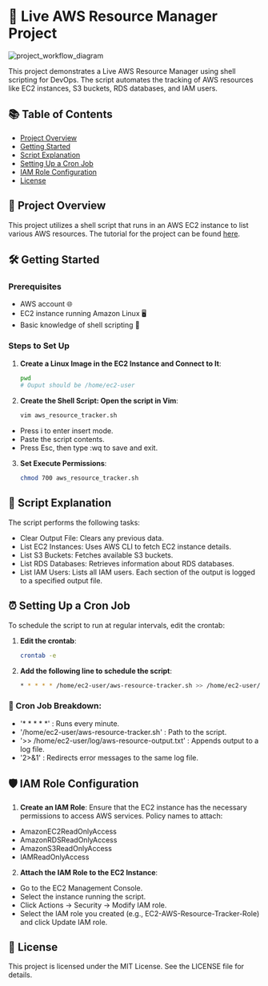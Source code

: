 # 🌟 Live AWS Resource Manager Project
![project_workflow_diagram](https://github.com/user-attachments/assets/72c63584-dce7-4c8d-b94d-b3c2f5986ecc)


This project demonstrates a Live AWS Resource Manager using shell scripting for DevOps. The script automates the tracking of AWS resources like EC2 instances, S3 buckets, RDS databases, and IAM users.

## 📚 Table of Contents
- [Project Overview](#project-overview)
- [Getting Started](#getting-started)
- [Script Explanation](#script-explanation)
- [Setting Up a Cron Job](#setting-up-a-cron-job)
- [IAM Role Configuration](#iam-role-configuration)
- [License](#license)

## 🚀 Project Overview

This project utilizes a shell script that runs in an AWS EC2 instance to list various AWS resources. The tutorial for the project can be found [here](https://www.youtube.com/watch?v=gx5E47R9fGk&list=PLdpzxOOAlwvIKMhk8WhzN1pYoJ1YU8Csa&index=13).

## 🛠 Getting Started

### Prerequisites

- AWS account 🌐
- EC2 instance running Amazon Linux 🖥️
- Basic knowledge of shell scripting 📜

### Steps to Set Up

1. **Create a Linux Image in the EC2 Instance and Connect to It**:
   ```bash
   pwd
   # Ouput should be /home/ec2-user
2. **Create the Shell Script: Open the script in Vim**:
   ```bash
   vim aws_resource_tracker.sh
   
  - Press i to enter insert mode.
  - Paste the script contents.
  - Press Esc, then type :wq to save and exit.
  
3. **Set Execute Permissions**:
   ```bash
   chmod 700 aws_resource_tracker.sh

## 📜 Script Explanation

The script performs the following tasks:

 - Clear Output File: Clears any previous data.
 - List EC2 Instances: Uses AWS CLI to fetch EC2 instance details.
 - List S3 Buckets: Fetches available S3 buckets.
 - List RDS Databases: Retrieves information about RDS databases.
 - List IAM Users: Lists all IAM users.
Each section of the output is logged to a specified output file.

## ⏰ Setting Up a Cron Job

To schedule the script to run at regular intervals, edit the crontab:

1. **Edit the crontab**:
   ```bash
   crontab -e
2. **Add the following line to schedule the script**:
   ```bash
   * * * * * /home/ec2-user/aws-resource-tracker.sh >> /home/ec2-user/log/aws-resource-output.txt 2>&1

### 📝 Cron Job Breakdown:
 - '* * * * *' : Runs every minute.
 - '/home/ec2-user/aws-resource-tracker.sh' : Path to the script.
 - '>> /home/ec2-user/log/aws-resource-output.txt' : Appends output to a log file.
 - '2>&1' : Redirects error messages to the same log file.

## 🛡️ IAM Role Configuration

1. **Create an IAM Role**: Ensure that the EC2 instance has the necessary permissions to access AWS services.
Policy names to attach:
 - AmazonEC2ReadOnlyAccess
 - AmazonRDSReadOnlyAccess
 - AmazonS3ReadOnlyAccess
 - IAMReadOnlyAccess
2. **Attach the IAM Role to the EC2 Instance**:
 - Go to the EC2 Management Console.
 - Select the instance running the script.
 - Click Actions → Security → Modify IAM role.
 - Select the IAM role you created (e.g., EC2-AWS-Resource-Tracker-Role) and click Update IAM role.

## 📄 License

This project is licensed under the MIT License. See the LICENSE file for details.










